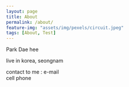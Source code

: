 ```yaml
---
layout: page
title: About
permalink: /about/
feature-img: "assets/img/pexels/circuit.jpeg"
tags: [About, Test]
---
```

<!--
Type on Strap is based on Type Theme, a free and open-source theme for [Jekyll](http://jekyllrb.com/), licensed under the MIT License.

Head over to the [theme's documentation](https://github.io/sylhare/Type-on-Strap) for much more information about Type on Strap or to install this theme on your own Jekyll site.

This file is an example of a page in Jekyll, that automatically shows up in the header navigation, you can delete or modify this file freely.
-->
Park Dae hee

live in korea, seongnam

contact to me : e-mail <br> cell phone
 
